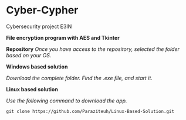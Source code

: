 # Cyber-Cypher
Cybersecurity project E3IN

**File encryption program with AES and Tkinter**

**Repository**
*Once you have access to the repository, selected the folder based on your OS.*

**Windows based solution**

*Download the complete folder.*
*Find the .exe file, and start it.*


**Linux based solution**

*Use the following command to download the app.*

```
git clone https://github.com/Paraziteuh/Linux-Based-Solution.git
```
